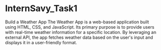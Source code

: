 # InternSavy_Task1
Build a Weather App
The Weather App is a web-based application built using HTML, CSS, and JavaScript. Its primary purpose is to provide users with real-time weather information for a specific location. By leveraging an external API, the app fetches weather data based on the user's input and displays it in a user-friendly format.
